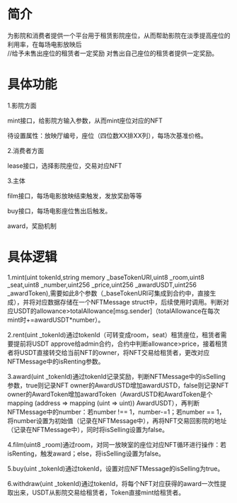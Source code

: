 # 简介

为影院和消费者提供一个平台用于租赁影院座位，从而帮助影院在淡季提高座位的利用率，在每场电影放映后   
//给予未售出座位的租赁者一定奖励
对售出自己座位的租赁者提供一定奖励。
# 具体功能

1.影院方面

mint接口，给影院方输入参数，从而mint座位对应的NFT

待设置属性：放映厅编号，座位（四位数XX排XX列），每场次基准价格。


2.消费者方面

lease接口，选择影院座位，交易对应NFT

3.主体

film接口，每场电影放映结束触发，发放奖励等等

buy接口，每场电影座位售出后触发。



award，奖励机制



# 具体逻辑

1.mint(uint tokenId,string memory _baseTokenURI,uint8 _room,uint8 _seat,uint8 _number,uint256 _price,uint256 _awardUSDT,uint256 _awardToken),需要如此8个参数（_baseTokenURI可集成到合约中，直接生成），并将对应数据存储在一个NFTMessage struct中，后续使用时调用。判断对应USDT的allowance>totalAllowance[msg.sender]（totalAllowance在每次mint时+=awardUSDT*number）。

2.rent(uint _tokenId)通过tokenId（可转变成room，seat）租赁座位，租赁者需要提前将USDT approve给admin合约，合约中判断allowance>price，接着租赁者将USDT直接转交给当前NFT的owner，将NFT交易给租赁者，更改对应NFTMessage中的isRenting参数。

3.award(uint _tokenId)通过tokenId记录奖励，判断NFTMessage中的isSelling参数，true则记录NFT owner的AwardUSTD增加awardUSTD，false则记录NFT owner的AwardToken增加awardToken（AwardUSTD和AwardToken是个mapping (address => mapping (uint => uint)) AwardUSDT），再判断NFTMessage中的number：若number !== 1，number-=1；若number == 1，将number设置为初始值（记录在NFTMessage中），再将NFT交易回影院的地址（记录在NFTMessage中），同时将isSelling设置为false。

4.film(uint8 _room)通过room，对同一放映室的座位对应NFT循环进行操作：若isRenting，触发award；else，将isSelling设置为false。

5.buy(uint _tokenId)通过tokenId，设置对应NFTMessage的isSelling为true。

6.withdraw(uint _tokenId)通过tokenId，将每个NFT对应获得的award一次性提取出来，USDT从影院交易给租赁者，Token直接mint给租赁者。


